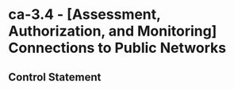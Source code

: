# ca-3.4 - \[Assessment, Authorization, and Monitoring\] Connections to Public Networks

## Control Statement
